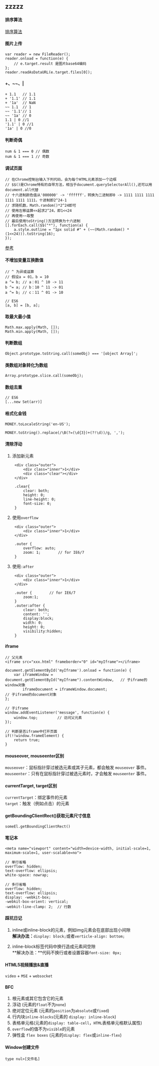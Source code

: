 ## zzzzz
#### 排序算法

[排序算法](/sort) 

#### 图片上传

	var reader = new FileReader();
    reader.onload = function(e) {
        // e.target.result 是图片base64编码
    };
    reader.readAsDataURL(e.target.files[0]);

#### +、~~、|

	+ 1.1 	// 1.1
	+ '1.1'	// 1.1
	+ '1a'	// NaN
	~~ 1.1 	// 1
	~~ '1.1'// 1
	~~ '1a' // 0
	1.1 | 0 //1
	'1.1' | 0 //1
	'1a' | 0 //0

#### 判断奇偶  

	num & 1 === 0 // 偶数
	num & 1 === 1 // 奇数

#### 调试页面

	// 在Chrome控制台输入下列代码，会为每个HTML元素添加一个边框
	// $$()是Chrome特有的自带方法，相当于document.querySelectorAll(),还可以用document.all代替
	// 十六进制颜色值从'000000' -> 'ffffff'，转换为二进制即0 -> 1111 1111 1111 1111 1111 1111，十进制即2^24-1
	// 求随机数，Math.random()*2^24即可
	// 使用左移运算<<起求2^24，即1<<24
	// 再使用~~取整
	// 最后使用toString()方法转换为十六进制
	[].forEach.call($$("*"), function(a) {
  		a.style.outline = "1px solid #" + (~~(Math.random() * (1<<24))).toString(16);
	});

[参考](https://sdk.cn/news/3025)

#### 不增加变量互换数值

	// ^ 为异或运算
	// 假设a = 01，b = 10
	a ^= b;	// a：01 ^ 10 -> 11
	b ^= a;	// b：10 ^ 11 -> 01
	a ^= b;	// c：11 ^ 01 -> 10

	// ES6
	[a, b] = [b, a];

#### 取最大最小值

	Math.max.apply(Math, []);
	Math.min.apply(Math, []);

#### 判断数组

	Object.prototype.toString.call(someObj) === '[object Array]';

#### 类数组对象转化为数组

	Array.prototype.slice.call(someObj);

#### 数组去重

	// ES6
	[...new Set(arr)]

#### 格式化金钱

	MONEY.toLocaleString('en-US');

	MONEY.toString().replace(/\B(?=(\d{3})+(?!\d))/g, ',');

#### 清除浮动
1. 添加新元素  

		<div class="outer">
		    <div class="inner">1</div>
		    <div class="clear"></div>
		</div>

		.clear{
			clear: both; 
			height: 0; 
			line-height: 0; 
			font-size: 0;
		}

2. 使用`overflow`  

		<div class="outer">
		    <div class="inner">1</div>
		</div>

		.outer {		
			overflow: auto;
	    	zoom: 1;		// for IE6/7
		}  

3. 使用`:after`

		<div class="outer">
		    <div class="inner">1</div>
		</div>

		.outer {		// for IE6/7
			zoom:1;
		}    
		.outer:after {
			clear: both;
			content: '';
			display:block; 
			width: 0;
			height: 0;
			visibility:hidden;
		}

#### iframe

	// 父元素
	<iframe src="xxx.html" frameborder="0" id="myIframe"></iframe>

	document.getElementById('myIframe').onload = function(e) {
        var iframeWindow = document.getElementById("myIframe").contentWindow,	// 子iframe的window对象
            iframeDocument = iframeWindow.document;								// 子iframe的document对象
    };

	// 子iframe
    window.addEventListener('message', function(e) {
    	window.top;			// 访问父元素
    });

    // 判断是否iframe中打开页面
    if(!!window.frameElement) {
		return true;
    }

#### mouseover, mouseenter区别
`mouseover`：鼠标指针穿过被选元素或其子元素，都会触发 `mouseover` 事件。  
`mouseenter`：只有在鼠标指针穿过被选元素时，才会触发 `mouseenter` 事件。

#### currentTarget, target区别  
`currentTarget`：绑定事件的元素  
`target`：触发（例如点击）的元素

#### getBoundingClientRect()获取元素尺寸信息  

	someEl.getBoundingClientRect()

#### 笔记本

	<meta name="viewport" content="width=device-width, initial-scale=1, maximum-scale=1, user-scalable=no">

	// 单行省略
	overflow: hidden;
    text-overflow: ellipsis;
   	white-space: nowrap;

	// 多行省略
   	overflow: hidden; 
	text-overflow: ellipsis;
	display: -webkit-box; 
	-webkit-box-orient: vertical;
	-webkit-line-clamp: 2; 	// 行数

#### 踩坑日记 
1. inline或inline-block的元素，例如img元素会在底部出现小间隙  
**解决办法：**`display: block;`或者`verticle-align: bottom;`

2. inline-block标签代码中换行造成元素间空隙  
**解决办法：**代码不换行或者设置容器`font-size: 0px;`

#### HTML5视频播放&直播  
`video` + `MSE` + `websocket`

#### BFC  
1. 根元素或其它包含它的元素
2. 浮动 (元素的`float`不为`none`)
3. 绝对定位元素 (元素的`position`为`absolute`或`fixed`)
4. 行内块`inline-blocks`(元素的 `display: inline-block`)
5. 表格单元格(元素的`display: table-cell`，`HTML`表格单元格默认属性)
6. `overflow`的值不为`visible`的元素
7. 弹性盒 `flex boxes` (元素的`display: flex`或`inline-flex`)

#### Window创建文件

	type nul>[文件名]